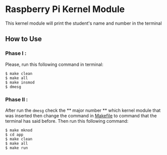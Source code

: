 # Raspberry Pi Kernel Module #

This kernel module will print the student's name and number in the terminal

## How to Use ##

### Phase I : ###

Please, run this following command in terminal: 

~~~~
$ make clean
$ make all
$ make insmod
$ dmesg
~~~~

### Phase II : ###

After run the `dmesg` check the ** major number ** which kernel module that was inserted then change the command in [Makefile](https://github.com/reshalfahsi/raspberrypi-development/blob/master/kernelmodule/Makefile) to command that the terminal has said before. Then run this following command:

~~~~
$ make mknod
$ cd app
$ make clean
$ make all
$ make run
~~~~
